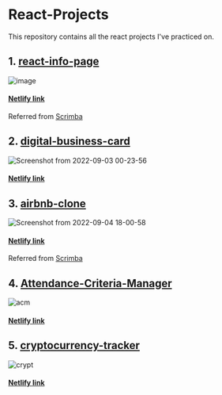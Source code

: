 # React-Projects
This repository contains all the react projects I've practiced on.

## 1. [react-info-page](https://github.com/sahilyeole/React-Projects/tree/main/react-info-page)
![image](https://user-images.githubusercontent.com/73148455/187998138-a90437dd-a829-4a86-b345-943952f5ac91.png)
#### [Netlify link](https://631105d0ee0c6244df90701e--rad-axolotl-38e6ef.netlify.app/)
Referred from [Scrimba](https://scrimba.com/)

## 2. [digital-business-card](https://github.com/sahilyeole/React-Projects/tree/main/digital-business-card)
![Screenshot from 2022-09-03 00-23-56](https://user-images.githubusercontent.com/73148455/188220144-a823922a-5290-4027-8158-0c638cbee57f.png)
#### [Netlify link](https://631251e685d2551a568eb216--taupe-meringue-256db2.netlify.app/)

## 3. [airbnb-clone](https://github.com/sahilyeole/React-Projects/tree/main/airbnb-clone)
![Screenshot from 2022-09-04 18-00-58](https://user-images.githubusercontent.com/73148455/188314243-efa8b2e8-4d88-44bc-8599-0a45f169aee4.png)
#### [Netlify link](https://63149deb9c4ac3460372c589--jolly-froyo-1c0586.netlify.app)
Referred from [Scrimba](https://scrimba.com/)

## 4. [Attendance-Criteria-Manager](https://github.com/sahilyeole/Attendance-Criteria-Manager)
![acm](https://user-images.githubusercontent.com/73148455/196762488-dce29c78-30cf-45f9-8a7c-d110634cbc84.gif)
#### [Netlify link](attendance-criteria-manager.netlify.app/)

## 5. [cryptocurrency-tracker](https://github.com/sahilyeole/cryptocurrency-tracker)
![crypt](https://user-images.githubusercontent.com/73148455/196762638-41ffd8c8-6d3c-42f0-973f-a6e5dd41957c.gif)
#### [Netlify link](https://cryptocurrency-tracker-sahil.netlify.app/)


